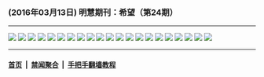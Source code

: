 ### (2016年03月13日) 明慧期刊：希望（第24期）

---

<img src="http://qikan.minghui.org/mhqkpage/qikanimage/2016/03/13/xiwang24_a5_read-online1.png"/> 

<img src="http://qikan.minghui.org/mhqkpage/qikanimage/2016/03/13/xiwang24_a5_read-online2.png"/> 

<img src="http://qikan.minghui.org/mhqkpage/qikanimage/2016/03/13/xiwang24_a5_read-online3.png"/> 

<img src="http://qikan.minghui.org/mhqkpage/qikanimage/2016/03/13/xiwang24_a5_read-online4.png"/> 

<img src="http://qikan.minghui.org/mhqkpage/qikanimage/2016/03/13/xiwang24_a5_read-online5.png"/> 

<img src="http://qikan.minghui.org/mhqkpage/qikanimage/2016/03/13/xiwang24_a5_read-online6.png"/> 

<img src="http://qikan.minghui.org/mhqkpage/qikanimage/2016/03/13/xiwang24_a5_read-online7.png"/> 

<img src="http://qikan.minghui.org/mhqkpage/qikanimage/2016/03/13/xiwang24_a5_read-online8.png"/> 

<img src="http://qikan.minghui.org/mhqkpage/qikanimage/2016/03/13/xiwang24_a5_read-online9.png"/> 

<img src="http://qikan.minghui.org/mhqkpage/qikanimage/2016/03/13/xiwang24_a5_read-online10.png"/> 

<img src="http://qikan.minghui.org/mhqkpage/qikanimage/2016/03/13/xiwang24_a5_read-online11.png"/> 

<img src="http://qikan.minghui.org/mhqkpage/qikanimage/2016/03/13/xiwang24_a5_read-online12.png"/> 

<img src="http://qikan.minghui.org/mhqkpage/qikanimage/2016/03/13/xiwang24_a5_read-online13.png"/> 

<img src="http://qikan.minghui.org/mhqkpage/qikanimage/2016/03/13/xiwang24_a5_read-online14.png"/> 

<img src="http://qikan.minghui.org/mhqkpage/qikanimage/2016/03/13/xiwang24_a5_read-online15.png"/> 

<img src="http://qikan.minghui.org/mhqkpage/qikanimage/2016/03/13/xiwang24_a5_read-online16.png"/> 

<img src="http://qikan.minghui.org/mhqkpage/qikanimage/2016/03/13/xiwang24_a5_read-online17.png"/> 

<img src="http://qikan.minghui.org/mhqkpage/qikanimage/2016/03/13/xiwang24_a5_read-online18.png"/> 

<img src="http://qikan.minghui.org/mhqkpage/qikanimage/2016/03/13/xiwang24_a5_read-online19.png"/> 

<img src="http://qikan.minghui.org/mhqkpage/qikanimage/2016/03/13/xiwang24_a5_read-online20.png"/> 

<img src="http://qikan.minghui.org/mhqkpage/qikanimage/2016/03/13/xiwang24_a5_read-online21.png"/> 



---

#### [首页](../../../..) &nbsp;|&nbsp; [禁闻聚合](https://github.com/gfw-breaker/banned-news) &nbsp;|&nbsp; [手把手翻墙教程](https://github.com/gfw-breaker/guides) 